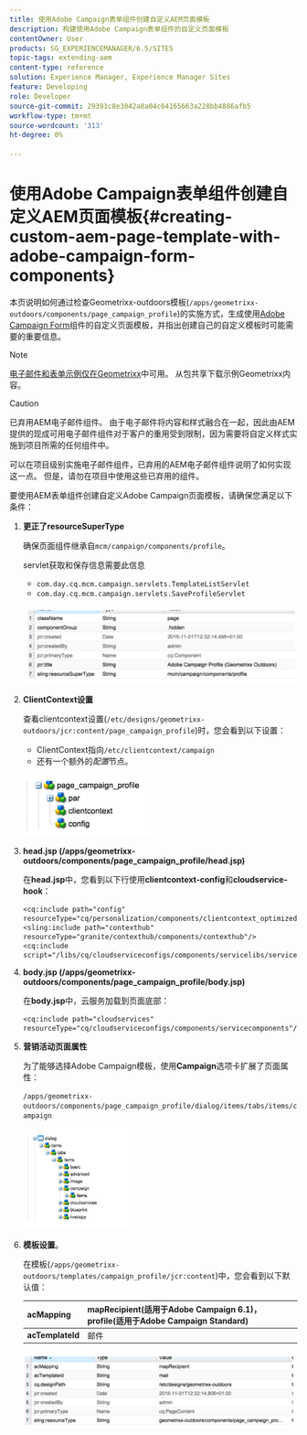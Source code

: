 ```yaml
---
title: 使用Adobe Campaign表单组件创建自定义AEM页面模板
description: 构建使用Adobe Campaign表单组件的自定义页面模板
contentOwner: User
products: SG_EXPERIENCEMANAGER/6.5/SITES
topic-tags: extending-aem
content-type: reference
solution: Experience Manager, Experience Manager Sites
feature: Developing
role: Developer
source-git-commit: 29391c8e3042a8a04c64165663a228bb4886afb5
workflow-type: tm+mt
source-wordcount: '313'
ht-degree: 0%

---
```


# 使用Adobe Campaign表单组件创建自定义AEM页面模板{#creating-custom-aem-page-template-with-adobe-campaign-form-components}

本页说明如何通过检查Geometrixx-outdoors模板(`/apps/geometrixx-outdoors/components/page_campaign_profile`)的实施方式，生成使用[Adobe Campaign Form](/help/sites-authoring/adobe-campaign-components.md)组件的自定义页面模板，并指出创建自己的自定义模板时可能需要的重要信息。

>[!NOTE]
>
>[电子邮件和表单示例仅在Geometrixx](/help/sites-developing/we-retail.md)中可用。 从包共享下载示例Geometrixx内容。

>[!CAUTION]
>
>已弃用AEM电子邮件组件。 由于电子邮件将内容和样式融合在一起，因此由AEM提供的现成可用电子邮件组件对于客户的重用受到限制，因为需要将自定义样式实施到项目所需的任何组件中。
>
>可以在项目级别实施电子邮件组件，已弃用的AEM电子邮件组件说明了如何实现这一点。 但是，请勿在项目中使用这些已弃用的组件。


要使用AEM表单组件创建自定义Adobe Campaign页面模板，请确保您满足以下条件：

1. **更正了resourceSuperType**

   确保页面组件继承自`mcm/campaign/components/profile`。

   servlet获取和保存信息需要此信息

   * `com.day.cq.mcm.campaign.servlets.TemplateListServlet`
   * `com.day.cq.mcm.campaign.servlets.SaveProfileServlet`

   ![chlimage_1-201](assets/chlimage_1-201.png)

1. **ClientContext设置**

   查看clientcontext设置(`/etc/designs/geometrixx-outdoors/jcr:content/page_campaign_profile`)时，您会看到以下设置：

   * ClientContext指向`/etc/clientcontext/campaign`
   * 还有一个额外的&#x200B;*配置*&#x200B;节点。

   ![chlimage_1-202](assets/chlimage_1-202.png)

1. **head.jsp (/apps/geometrixx-outdoors/components/page_campaign_profile/head.jsp)**

   在&#x200B;**head.jsp**&#x200B;中，您看到以下行使用&#x200B;**clientcontext-config**&#x200B;和&#x200B;**cloudservice-hook**：

   ```
   <cq:include path="config" resourceType="cq/personalization/components/clientcontext_optimized/config"/>
   <sling:include path="contexthub" resourceType="granite/contexthub/components/contexthub"/>
   <cq:include script="/libs/cq/cloudserviceconfigs/components/servicelibs/servicelibs.jsp"/>
   ```

1. **body.jsp (/apps/geometrixx-outdoors/components/page_campaign_profile/body.jsp)**

   在&#x200B;**body.jsp**&#x200B;中，云服务加载到页面底部：

   ```
   <cq:include path="cloudservices" resourceType="cq/cloudserviceconfigs/components/servicecomponents"/>
   ```

1. **营销活动页面属性**

   为了能够选择Adobe Campaign模板，使用&#x200B;**Campaign**&#x200B;选项卡扩展了页面属性：

   `/apps/geometrixx-outdoors/components/page_campaign_profile/dialog/items/tabs/items/campaign`

   ![chlimage_1-203](assets/chlimage_1-203.png)

1. **模板设置**。

   在模板(`/apps/geometrixx-outdoors/templates/campaign_profile/jcr:content`)中，您会看到以下默认值：

   | **acMapping** | mapRecipient(适用于Adobe Campaign 6.1)，profile(适用于Adobe Campaign Standard) |
   |---|---|
   | **acTemplateId** | 邮件 |

   ![chlimage_1-204](assets/chlimage_1-204.png)
